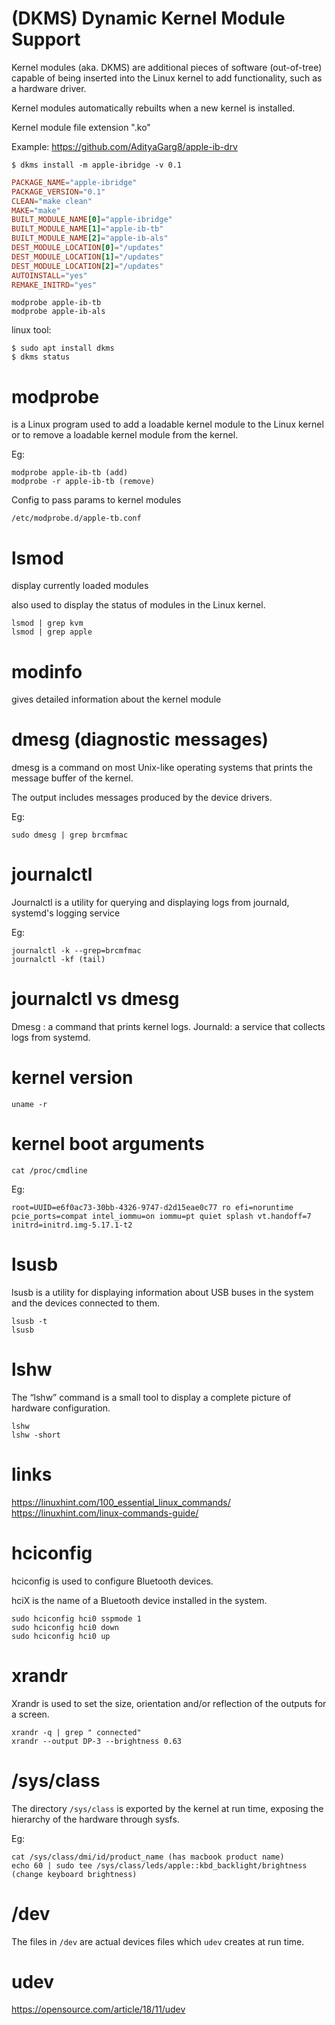 # (DKMS) Dynamic Kernel Module Support

Kernel modules (aka. DKMS) are additional pieces of software (out-of-tree) capable of being inserted into the Linux kernel to add functionality, such as a hardware driver.

Kernel modules automatically rebuilts when a new kernel is installed.

Kernel module file extension ".ko"

Example: https://github.com/AdityaGarg8/apple-ib-drv

    $ dkms install -m apple-ibridge -v 0.1

```conf dkms.conf
PACKAGE_NAME="apple-ibridge"
PACKAGE_VERSION="0.1"
CLEAN="make clean"
MAKE="make"
BUILT_MODULE_NAME[0]="apple-ibridge"
BUILT_MODULE_NAME[1]="apple-ib-tb"
BUILT_MODULE_NAME[2]="apple-ib-als"
DEST_MODULE_LOCATION[0]="/updates"
DEST_MODULE_LOCATION[1]="/updates"
DEST_MODULE_LOCATION[2]="/updates"
AUTOINSTALL="yes"
REMAKE_INITRD="yes"
```

    modprobe apple-ib-tb
    modprobe apple-ib-als

linux tool: 

    $ sudo apt install dkms
    $ dkms status

# modprobe

is a Linux program used to add a loadable kernel module to the Linux kernel or to remove a loadable kernel module from the kernel.

Eg:

    modprobe apple-ib-tb (add)
    modprobe -r apple-ib-tb (remove)

Config to pass params to kernel modules

    /etc/modprobe.d/apple-tb.conf

# lsmod

display currently loaded modules

also used to display the status of modules in the Linux kernel.

    lsmod | grep kvm
    lsmod | grep apple

# modinfo

gives detailed information about the kernel module

# dmesg (diagnostic messages) 

dmesg is a command on most Unix-like operating systems that prints the message buffer of the kernel. 

The output includes messages produced by the device drivers.

Eg:

    sudo dmesg | grep brcmfmac

# journalctl

Journalctl is a utility for querying and displaying logs from journald, systemd's logging service

Eg:

    journalctl -k --grep=brcmfmac
    journalctl -kf (tail)

# journalctl vs dmesg

Dmesg : a command that prints kernel logs.
Journald: a service that collects logs from systemd.

# kernel version

    uname -r

# kernel boot arguments

    cat /proc/cmdline

Eg:

    root=UUID=e6f0ac73-30bb-4326-9747-d2d15eae0c77 ro efi=noruntime pcie_ports=compat intel_iommu=on iommu=pt quiet splash vt.handoff=7 initrd=initrd.img-5.17.1-t2

# lsusb

lsusb is a utility for displaying information about USB buses in the system and the devices connected to them. 

    lsusb -t
    lsusb

# lshw

The “lshw” command is a small tool to display a complete picture of hardware configuration.

    lshw
    lshw -short

# links

https://linuxhint.com/100_essential_linux_commands/
https://linuxhint.com/linux-commands-guide/

# hciconfig

hciconfig is used to configure Bluetooth devices. 

hciX is the name of a Bluetooth device installed in the system.

    sudo hciconfig hci0 sspmode 1
    sudo hciconfig hci0 down
    sudo hciconfig hci0 up

# xrandr

Xrandr is used to set the size, orientation and/or reflection of the outputs for a screen.

    xrandr -q | grep " connected"
    xrandr --output DP-3 --brightness 0.63

# /sys/class

The directory `/sys/class` is exported by the kernel at run time, exposing the hierarchy of the hardware through sysfs.

Eg:

    cat /sys/class/dmi/id/product_name (has macbook product name)
    echo 60 | sudo tee /sys/class/leds/apple::kbd_backlight/brightness (change keyboard brightness)

# /dev

The files in `/dev` are actual devices files which `udev` creates at run time.

# udev

https://opensource.com/article/18/11/udev


